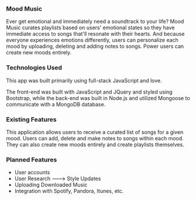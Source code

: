 ###  Mood Music 

Ever get emotional and immediately need a soundtrack to your life? Mood Music curates playlists based on users' emotional states so they have immediate access to songs that'll resonate with their hearts. And because everyone experiences emotions differently, users can personalize each mood by uploading, deleting and adding notes to songs. Power users can create new moods entirely. 

### Technologies Used 

This app was built primarily using full-stack JavaScript and love. 

The front-end was built with JavaScript and JQuery and styled using Bootstrap, while the back-end was built in Node.js and utilized Mongoose to communicate with a MongoDB database. 

### Existing Features 

This application allows users to receive a curated list of songs for a given mood. Users can add, delete and make notes to songs within each mood. They can also create new moods entirely and create playlists themselves. 

### Planned Features 

<!-- Use verbs e.g. "conduct user research to make intentional improvements to UI" -->
* User accounts 
* User Research ---> Style Updates
* Uploading Downloaded Music 
* Integration with Spotify, Pandora, Itunes, etc. 
